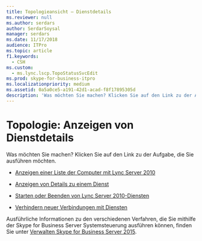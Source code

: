 ```yaml
---
title: Topologieansicht – Dienstdetails
ms.reviewer: null
ms.author: serdars
author: SerdarSoysal
manager: serdars
ms.date: 11/17/2018
audience: ITPro
ms.topic: article
f1.keywords:
  - CSH
ms.custom:
  - ms.lync.lscp.TopoStatusSvcEdit
ms.prod: skype-for-business-itpro
ms.localizationpriority: medium
ms.assetid: 0a5a0ce5-a191-42d1-acad-f8f17895305d
description: 'Was möchten Sie machen? Klicken Sie auf den Link zu der Aufgabe, die Sie ausführen möchten.'
---
```


# <a name="topology-view-service-detail"></a>Topologie: Anzeigen von Dienstdetails

Was möchten Sie machen? Klicken Sie auf den Link zu der Aufgabe, die Sie ausführen möchten.

- [Anzeigen einer Liste der Computer mit Lync Server 2010](/previous-versions/office/lync-server-2013/lync-server-2013-view-a-list-of-computers-running-lync-server-2013)

- [Anzeigen von Details zu einem Dienst](/previous-versions/office/lync-server-2013/lync-server-2013-view-details-about-a-service)

- [Starten oder Beenden von Lync Server 2010-Diensten](/previous-versions/office/lync-server-2013/lync-server-2013-start-or-stop-lync-server-services)

- [Verhindern neuer Verbindungen mit Diensten](/previous-versions/office/lync-server-2013/lync-server-2013-prevent-sessions-for-services)

Ausführliche Informationen zu den verschiedenen Verfahren, die Sie mithilfe der Skype for Business Server Systemsteuerung ausführen können, finden Sie unter [Verwalten Skype for Business Server 2015](../../manage/manage.md).